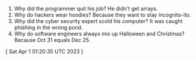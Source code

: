  
1. Why did the programmer quit his job? He didn't get arrays.
2. Why do hackers wear hoodies? Because they want to stay incognito-ito.
3. Why did the cyber security expert scold his computer? It was caught phishing in the wrong pond.
4. Why do software engineers always mix up Halloween and Christmas? Because Oct 31 equals Dec 25.
 
[ 
Sat Apr  1 01:20:35 UTC 2023
 ]
